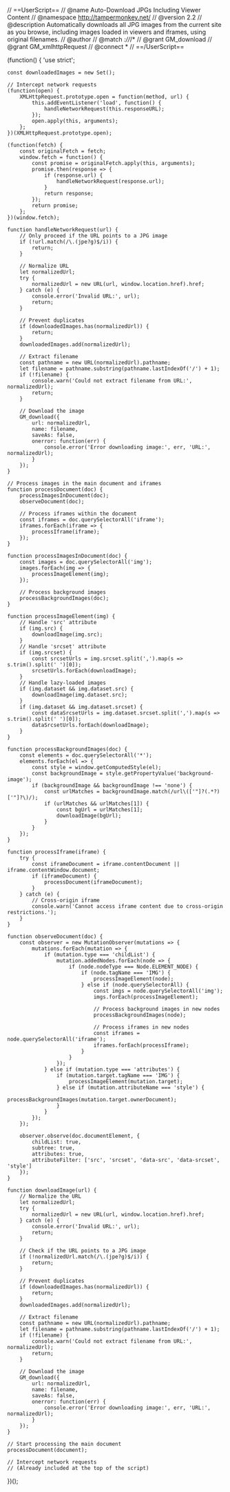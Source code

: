 // ==UserScript==
// @name         Auto-Download JPGs Including Viewer Content
// @namespace    http://tampermonkey.net/
// @version      2.2
// @description  Automatically downloads all JPG images from the current site as you browse, including images loaded in viewers and iframes, using original filenames.
// @author
// @match        *://*/*
// @grant        GM_download
// @grant        GM_xmlhttpRequest
// @connect      *
// ==/UserScript==

(function() {
    'use strict';

    const downloadedImages = new Set();

    // Intercept network requests
    (function(open) {
        XMLHttpRequest.prototype.open = function(method, url) {
            this.addEventListener('load', function() {
                handleNetworkRequest(this.responseURL);
            });
            open.apply(this, arguments);
        };
    })(XMLHttpRequest.prototype.open);

    (function(fetch) {
        const originalFetch = fetch;
        window.fetch = function() {
            const promise = originalFetch.apply(this, arguments);
            promise.then(response => {
                if (response.url) {
                    handleNetworkRequest(response.url);
                }
                return response;
            });
            return promise;
        };
    })(window.fetch);

    function handleNetworkRequest(url) {
        // Only proceed if the URL points to a JPG image
        if (!url.match(/\.(jpe?g)$/i)) {
            return;
        }

        // Normalize URL
        let normalizedUrl;
        try {
            normalizedUrl = new URL(url, window.location.href).href;
        } catch (e) {
            console.error('Invalid URL:', url);
            return;
        }

        // Prevent duplicates
        if (downloadedImages.has(normalizedUrl)) {
            return;
        }
        downloadedImages.add(normalizedUrl);

        // Extract filename
        const pathname = new URL(normalizedUrl).pathname;
        let filename = pathname.substring(pathname.lastIndexOf('/') + 1);
        if (!filename) {
            console.warn('Could not extract filename from URL:', normalizedUrl);
            return;
        }

        // Download the image
        GM_download({
            url: normalizedUrl,
            name: filename,
            saveAs: false,
            onerror: function(err) {
                console.error('Error downloading image:', err, 'URL:', normalizedUrl);
            }
        });
    }

    // Process images in the main document and iframes
    function processDocument(doc) {
        processImagesInDocument(doc);
        observeDocument(doc);

        // Process iframes within the document
        const iframes = doc.querySelectorAll('iframe');
        iframes.forEach(iframe => {
            processIframe(iframe);
        });
    }

    function processImagesInDocument(doc) {
        const images = doc.querySelectorAll('img');
        images.forEach(img => {
            processImageElement(img);
        });

        // Process background images
        processBackgroundImages(doc);
    }

    function processImageElement(img) {
        // Handle 'src' attribute
        if (img.src) {
            downloadImage(img.src);
        }
        // Handle 'srcset' attribute
        if (img.srcset) {
            const srcsetUrls = img.srcset.split(',').map(s => s.trim().split(' ')[0]);
            srcsetUrls.forEach(downloadImage);
        }
        // Handle lazy-loaded images
        if (img.dataset && img.dataset.src) {
            downloadImage(img.dataset.src);
        }
        if (img.dataset && img.dataset.srcset) {
            const dataSrcsetUrls = img.dataset.srcset.split(',').map(s => s.trim().split(' ')[0]);
            dataSrcsetUrls.forEach(downloadImage);
        }
    }

    function processBackgroundImages(doc) {
        const elements = doc.querySelectorAll('*');
        elements.forEach(el => {
            const style = window.getComputedStyle(el);
            const backgroundImage = style.getPropertyValue('background-image');
            if (backgroundImage && backgroundImage !== 'none') {
                const urlMatches = backgroundImage.match(/url\(['"]?(.*?)['"]?\)/);
                if (urlMatches && urlMatches[1]) {
                    const bgUrl = urlMatches[1];
                    downloadImage(bgUrl);
                }
            }
        });
    }

    function processIframe(iframe) {
        try {
            const iframeDocument = iframe.contentDocument || iframe.contentWindow.document;
            if (iframeDocument) {
                processDocument(iframeDocument);
            }
        } catch (e) {
            // Cross-origin iframe
            console.warn('Cannot access iframe content due to cross-origin restrictions.');
        }
    }

    function observeDocument(doc) {
        const observer = new MutationObserver(mutations => {
            mutations.forEach(mutation => {
                if (mutation.type === 'childList') {
                    mutation.addedNodes.forEach(node => {
                        if (node.nodeType === Node.ELEMENT_NODE) {
                            if (node.tagName === 'IMG') {
                                processImageElement(node);
                            } else if (node.querySelectorAll) {
                                const imgs = node.querySelectorAll('img');
                                imgs.forEach(processImageElement);

                                // Process background images in new nodes
                                processBackgroundImages(node);

                                // Process iframes in new nodes
                                const iframes = node.querySelectorAll('iframe');
                                iframes.forEach(processIframe);
                            }
                        }
                    });
                } else if (mutation.type === 'attributes') {
                    if (mutation.target.tagName === 'IMG') {
                        processImageElement(mutation.target);
                    } else if (mutation.attributeName === 'style') {
                        processBackgroundImages(mutation.target.ownerDocument);
                    }
                }
            });
        });

        observer.observe(doc.documentElement, {
            childList: true,
            subtree: true,
            attributes: true,
            attributeFilter: ['src', 'srcset', 'data-src', 'data-srcset', 'style']
        });
    }

    function downloadImage(url) {
        // Normalize the URL
        let normalizedUrl;
        try {
            normalizedUrl = new URL(url, window.location.href).href;
        } catch (e) {
            console.error('Invalid URL:', url);
            return;
        }

        // Check if the URL points to a JPG image
        if (!normalizedUrl.match(/\.(jpe?g)$/i)) {
            return;
        }

        // Prevent duplicates
        if (downloadedImages.has(normalizedUrl)) {
            return;
        }
        downloadedImages.add(normalizedUrl);

        // Extract filename
        const pathname = new URL(normalizedUrl).pathname;
        let filename = pathname.substring(pathname.lastIndexOf('/') + 1);
        if (!filename) {
            console.warn('Could not extract filename from URL:', normalizedUrl);
            return;
        }

        // Download the image
        GM_download({
            url: normalizedUrl,
            name: filename,
            saveAs: false,
            onerror: function(err) {
                console.error('Error downloading image:', err, 'URL:', normalizedUrl);
            }
        });
    }

    // Start processing the main document
    processDocument(document);

    // Intercept network requests
    // (Already included at the top of the script)

})();
